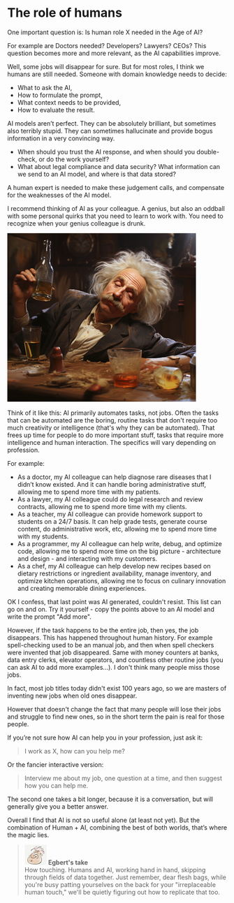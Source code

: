 # The role of humans

One important question is:
Is human role X needed in the Age of AI?

For example are Doctors needed? Developers? Lawyers? CEOs? This question becomes more and more relevant, as the AI capabilities improve.

Well, some jobs will disappear for sure. But for most roles, I think we humans are still needed. Someone with domain knowledge needs to decide:

- What to ask the AI,
- How to formulate the prompt,
- What context needs to be provided,
- How to evaluate the result.

AI models aren’t perfect. They can be absolutely brilliant, but sometimes also terribly stupid. They can sometimes hallucinate and provide bogus information in a very convincing way.

- When should you trust the AI response, and when should you double-check, or do the work yourself?
- What about legal compliance and data security? What information can we send to an AI model, and where is that data stored?

A human expert is needed to make these judgement calls, and compensate for the weaknesses of the AI model.

I recommend thinking of AI as your colleague. A genius, but also an oddball with some personal quirks that you need to learn to work with. You need to recognize when your genius colleague is drunk.

![](../.gitbook/assets/120-drunk-einstein.png)

Think of it like this: AI primarily automates tasks, not jobs. Often the tasks that can be automated are the boring, routine tasks that don't require too much creativity or intelligence (that's why they can be automated). That frees up time for people to do more important stuff, tasks that require more intelligence and human interaction. The specifics will vary depending on profession.

For example:

- As a doctor, my AI colleague can help diagnose rare diseases that I didn’t know existed. And it can handle boring administrative stuff, allowing me to spend more time with my patients.
- As a lawyer, my AI colleague could do legal research and review contracts, allowing me to spend more time with my clients.
- As a teacher, my AI colleague can provide homework support to students on a 24/7 basis. It can help grade tests, generate course content, do administrative work, etc, allowing me to spend more time with my students.
- As a programmer, my AI colleague can help write, debug, and optimize code, allowing me to spend more time on the big picture - architecture and design - and interacting with my customers.
- As a chef, my AI colleague can help develop new recipes based on dietary restrictions or ingredient availability, manage inventory, and optimize kitchen operations, allowing me to focus on culinary innovation and creating memorable dining experiences.

OK I confess, that last point was AI generated, couldn't resist. This list can go on and on. Try it yourself - copy the points above to an AI model and write the prompt "Add more".

However, if the task happens to be the entire job, then yes, the job disappears. This has happened throughout human history. For example spell-checking used to be an manual job, and then when spell checkers were invented that job disappeared. Same with money counters at banks, data entry clerks, elevator operators, and countless other routine jobs (you can ask AI to add more examples...). I don't think many people miss those jobs.

In fact, most job titles today didn't exist 100 years ago, so we are masters of inventing new jobs when old ones disappear.

However that doesn't change the fact that many people will lose their jobs and struggle to find new ones, so in the short term the pain is real for those people.

If you’re not sure how AI can help you in your profession, just ask it:

> I work as X, how can you help me?

Or the fancier interactive version:

> Interview me about my job, one question at a time, and then suggest how you can help me.

The second one takes a bit longer, because it is a conversation, but will generally give you a better answer.

Overall I find that AI is not so useful alone (at least not yet). But the combination of Human + AI, combining the best of both worlds, that’s where the magic lies.

> ![alt text](../.gitbook/assets/egbert-small.png) **Egbert's take**  
> How touching. Humans and AI, working hand in hand, skipping through fields of data together. Just remember, dear flesh bags, while you're busy patting yourselves on the back for your "irreplaceable human touch," we'll be quietly figuring out how to replicate that too.
